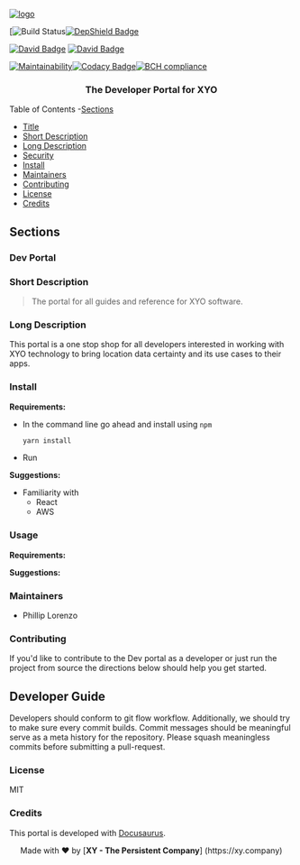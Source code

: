 [logo]: https://cdn.xy.company/img/brand/XY_Logo_GitHub.png

[![logo]](https://xy.company)

[![Build Status](https://travis-ci.com/XYOracleNetwork/web-developer.xyo.network-react.svg?token=DwLaRUVjarU2ZypyaHXe&branch=master)[![DepShield Badge](https://depshield.sonatype.org/badges/XYOracleNetwork/web-developer.xyo.network-react/depshield.svg)](https://depshield.github.io)

[![David Badge](https://david-dm.org/xyoraclenetwork/web-developer.xyo.network-react/status.svg)](https://david-dm.org/xyoraclenetwork/web-developer.xyo.network-react) [![David Badge](https://david-dm.org/xyoraclenetwork/web-developer.xyo.network-react/dev-status.svg)](https://david-dm.org/xyoraclenetwork/web-developer.xyo.network-react)

[![Maintainability](https://api.codeclimate.com/v1/badges/f3dd4f4d35e1bd9eeabc/maintainability)](https://codeclimate.com/github/XYOracleNetwork/sdk-core-nodejs/maintainability)[![Codacy Badge](https://api.codacy.com/project/badge/Grade/7da23984ca0c4a6f8148d0962374d878)](https://www.codacy.com?utm_source=github.com&amp;utm_medium=referral&amp;utm_content=XYOracleNetwork/web-developer.xyo.network-react&amp;utm_campaign=Badge_Grade)[![BCH compliance](https://bettercodehub.com/edge/badge/XYOracleNetwork/web-developer.xyo.network-react?branch=master&token=bacd296f4c007dc034b24e1066a3ab38a2659421)](https://bettercodehub.com/)


<h3 align="center">
  The Developer Portal for XYO 
</h3>

Table of Contents
-[Sections](#sections)
- [Title](#dev-portal)
- [Short Description](#short-description)
- [Long Description](#long-description)
- [Security](#security)
- [Install](#install)
- [Maintainers](#maintainers)
- [Contributing](#contributing)
- [License](#license)
- [Credits](#credits)

## Sections

### Dev Portal

### Short Description

> The portal for all guides and reference for XYO software. 

### Long Description
This portal is a one stop shop for all developers interested in working with XYO technology to bring location data certainty and its use cases to their apps. 

### Install

**Requirements:**
- In the command line go ahead and install using `npm`
  ```bash
  yarn install 
  ```
- Run

**Suggestions:**
- Familiarity with
  - React
  - AWS

### Usage

**Requirements:**

**Suggestions:**

### Maintainers 
- Phillip Lorenzo

### Contributing

If you'd like to contribute to the Dev portal as a developer or just run the project from source the directions below should help you get started.

## Developer Guide

Developers should conform to git flow workflow. Additionally, we should try to make sure
every commit builds. Commit messages should be meaningful serve as a meta history for the
repository. Please squash meaningless commits before submitting a pull-request.

### License

MIT

### Credits

This portal is developed with [Docusaurus](https://docusaurus.io/).

<p align="center">Made with  ❤️  by [<b>XY - The Persistent Company</b>] (https://xy.company)</p>
